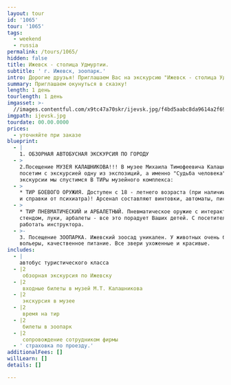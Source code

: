 ```yaml
---
layout: tour
id: '1065'
tour: '1065'
tags:
  - weekend
  - russia
permalink: /tours/1065/
hidden: false
title: Ижевск - столица Удмуртии.
subtitle: ' г. Ижевск, зоопарк.'
intro: Дорогие друзья! Приглашаем Вас на экскурсию "Ижевск - столица Удмуртии".
summary: Приглашаем окунуться в сказку!
length: 1 день
tourlength: 1 день
imgasset: >-
  //images.contentful.com/x9tc47a70skr/ijevsk.jpg/f4bd5aabc8da9614a2f69b15b5fa66f4/ijevsk.jpg
imgpath: ijevsk.jpg
tourdate: 00.00.0000
prices:
  - уточняйте при заказе
blueprint:
  - |
    1. ОБЗОРНАЯ АВТОБУСНАЯ ЭКСКУРСИЯ ПО ГОРОДУ
  - >
    2.Посещение МУЗЕЯ КАЛАШНИКОВА!!! В музее Михаила Тимофеевича Калашникова мы
    посетим с экскурсией одну из экспозиций, а именно "Судьба человека". После
    экскурсии мы спустимся В ТИРы музейного комплекса:
  - >
    * ТИР БОЕВОГО ОРУЖИЯ. Доступен с 18 - летнего возраста (при наличии паспорта
    и справки от психиатра)! Арсенал составляют винтовки, автоматы, пистолеты.
  - >
    * ТИР ПНЕВМАТИЧЕСКИЙ и АРБАЛЕТНЫЙ. Пневматическое оружие с интерактивным
    стендом, луки, арбалеты - все это порадует Ваших детей. С посетителями будут
    работать инструктора.
  - >-
    3. Посещение ЗООПАРКА. Ижевский зоосад уникален. У животных очень большие
    вольеры, качественное питание. Все звери ухоженные и красивые.
includes:
  - |
    автобус туристического класса
  - |2
     обзорная экскурсия по Ижевску
  - |2
     входные билеты в музей М.Т. Калашникова
  - |2
     экскурсия в музее
  - |2
     время на тир
  - |2
     билеты в зоопарк
  - |2
     сопровождение сотрудником фирмы
  - ' страховка по проезду.'
additionalFees: []
willLearn: []
details: []

---
```

